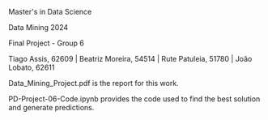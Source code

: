 Master's in Data Science

Data Mining 2024

Final Project - Group 6

Tiago Assis, 62609 | Beatriz Moreira, 54514 | Rute Patuleia, 51780 | João Lobato, 62611

Data_Mining_Project.pdf is the report for this work.

PD-Project-06-Code.ipynb provides the code used to find the best solution and generate predictions.
